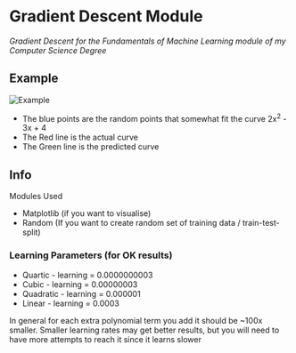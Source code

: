 # Gradient Descent Module
 _Gradient Descent for the Fundamentals of Machine Learning module of my Computer Science Degree_

## Example
![Example](https://github.com/edf1101/GradientDescent/assets/96292907/b8157a76-769f-4313-ad71-fcc6e20e574b)

- The blue points are the random points that somewhat fit the curve 2x<sup>2</sup> - 3x + 4
- The Red line is the actual curve
- The Green line is the predicted curve

## Info
Modules Used
- Matplotlib (if you want to visualise)
- Random (If you want to create random set of training data / train-test-split)

### Learning Parameters (for OK results)
- Quartic - learning = 0.0000000003
- Cubic - learning = 0.00000003
- Quadratic - learning = 0.000001
- Linear - learning = 0.0003

In general for each extra polynomial term you add it should be ~100x smaller.
Smaller learning rates may get better results, but you will need to have more attempts to reach it since it learns slower
